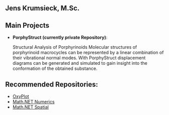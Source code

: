 ## Jens Krumsieck, M.Sc.

## Main Projects
* **PorphyStruct (currently private Repository)**:

  Structural Analysis of Porphyrinoids Molecular structures of porphyrinoid macrocycles can be represented by a linear combination of their vibrational normal modes. With PorphyStruct displacement diagrams can be generated and simulated to gain insight into the conformation of the obtained substance.


## Recommended Repositories:
* [OxyPlot](https://github.com/oxyplot/oxyplot)
* [Math.NET Numerics](https://github.com/mathnet/mathnet-numerics)
* [Math.NET Spatial](https://github.com/mathnet/mathnet-spatial)
